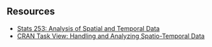 ## Resources

* [Stats 253: Analysis of Spatial and Temporal Data](http://web.stanford.edu/class/stats253/)
* [CRAN Task View: Handling and Analyzing Spatio-Temporal Data](https://cran.r-project.org/web/views/SpatioTemporal.html)

